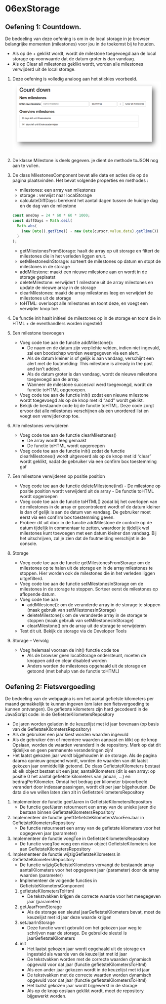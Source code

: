 # 06exStorage

## Oefening 1: Countdown.

De bedoeling van deze oefening is om in de local storage in je browser belangrijke momenten (milestones) voor jou in de toekomst bij te houden.

- Als op de + geklikt wordt, wordt de milestone toegevoegd aan de local storage op voorwaarde dat de datum groter is dan vandaag.
- Als op Clear all milestones geklikt wordt, worden alle milestones verwijderd uit de local storage.

1. Deze oefening is volledig analoog aan het stickies voorbeeld.
   ![countdown1.png](/docs/countdown1.png 'Voorbeeld')
1. De klasse Milestone is deels gegeven. je dient de methode toJSON nog aan te vullen.
1. De class MilestonesComponent bevat alle data en acties die op de pagina plaatsvinden. Het bevat volgende properties en methodes :
   - milestones: een array van milestones
   - storage : verwijst naar localStorage
   - calculateDiffDays: berekent het aantal dagen tussen de huidige dag en de dag van de milestone
   ```javascript
   const oneDay = 24 * 60 * 60 * 1000;
   const diffDays = Math.ceil(
     Math.abs(
       (new Date().getTime() - new Date(cursor.value.date).getTime()) / oneDay
     )
   );
   ```
   - getMilestonesFromStorage: haalt de array op uit storage en filtert de milestones die in het verleden liggen eruit.
   - setMilestonesInStorage: sorteert de milestones op datum en stopt de milestones in de storage
   - addMilestone: maakt een nieuwe milestone aan en wordt in de storage geplaatst
   - deleteMilestone: verwijdert 1 milestone uit de array milestones en update de nieuwe array in de storage
   - clearMilestones: maakt de array milestones leeg en verwijdert de milestones uit de storage
   - toHTML: overloopt alle milestones en toont deze, en voegt een verwijder knop toe
1. De functie init haalt initieel de milestones op in de storage en toont die in HTML + de eventhandlers worden ingesteld
1. Een milestone toevoegen
   - Voeg code toe aan de functie addMilestone():
     - De naam en de datum zijn verplichte velden, indien niet ingevuld, zal een boodschap worden weergegeven via een alert.
     - Als de datum kleiner is of gelijk is aan vandaag, verschijnt een alert met de foutmelding: This milestone is already in the past and isn't added.
     - Als de datum groter is dan vandaag, wordt de nieuwe milestone toegevoegd aan de array.
     - Wanneer de milestone succesvol werd toegevoegd, wordt de functie toHTML opgeroepen.
   - Voeg code toe aan de functie init() zodat een nieuwe milestone wordt toegevoegd als op de knop met id “add” wordt geklikt.
   - Bekijk de bestaande code bij de functie toHTML. Deze code zorgt ervoor dat alle milestones verschijnen als een unordered list en voegt een verwijderknop toe.
1. Alle milestones verwijderen
   - Voeg code toe aan de functie clearMilestones()
     - De array wordt leeg gemaakt
     - De functie toHTML wordt opgeroepen
   - Voeg code toe aan de functie init() zodat de functie clearMilestones() wordt uitgevoerd als op de knop met id “clear” wordt geklikt, nadat de gebruiker via een confirm box toestemming gaf
1. Een milestone verwijderen op positie position
   - Voeg code toe aan de functie deleteMilestone(ind) - De milestone op positie position wordt verwijderd uit de array - De functie toHTML wordt opgeroepen
   - Voeg code toe aan de functie toHTML() zodat bij het overlopen van de milestones in de array er gecontroleerd wordt of de datum kleiner is dan of gelijk is aan de datum van vandaag. De gebruiker moet eerst via een confirm box toestemming geven.
   - Probeer dit uit door in de functie addMilestone de controle op de datum tijdelijk in commentaar te zetten, waardoor je tijdelijk wel milestones kunt toevoegen met een datum kleiner dan vandaag. Bij het uitschrijven, zal je zien dat de foutmelding verschijnt in de console.
1. Storage

   - Voeg code toe aan de functie getMilestonesFromStorage om de milestones op te halen uit de storage en in de array milestones te stoppen. Hier worden ook de milestones die in het verleden liggen uitgefilterd.
   - Voeg code toe aan de functie setMilestonesInStorage om de milestones in de storage te stoppen. Sorteer eerst de milestones op aflopende datum.
   - Voeg code toe aan
     - addMilestone(): om de veranderde array in de storage te stoppen (maak gebruik van setMilestonesInStorage)
     - deleteMilestone(): om de veranderde array in de storage te stoppen (maak gebruik van setMilestonesInStorage)
     - clearMilestone() om de array uit de storage te verwijderen
   - Test dit uit. Bekijk de storage via de Developer Tools

1. Storage – Vervolg
   - Voeg helemaal vooraan de init() functie code toe
     - Als de browser geen localStorage ondersteunt, moeten de knoppen add en clear disabled worden
     - Anders worden de milestones opgehaald uit de storage en getoond (met behulp van de functie toHTML)

## Oefening 2: Fietsvergoeding

De bedoeling van de webpagina is om het aantal gefietste kilometers per maand gemakkelijk te kunnen ingeven (om later een fietsvergoeding te kunnen ontvangen).
De gefietste kilometers zijn hard gecodeerd in de JavaScript code: in de GefietsteKilometersRepository

- De jaren worden geladen in de keuzelijst met id jaar bovenaan (op basis van de GefietsteKilometersRepository)
- Als de gebruiker een jaar kiest worden waarden ingevuld
- Als de gebruiker één of meerdere waarden aanpast en klikt op de knop Opslaan, worden de waarden veranderd in de repository. Merk op dat dit tijdelijke en geen permanente veranderingen zijn!
- Het laatst gekozen jaar wordt bijgehouden in de storage. Als de pagina daarna opnieuw geopend wordt, worden de waarden van dit laatst gekozen jaar onmiddellijk getoond.
  De class GefietsteKilometers bestaat al: elk object bestaat uit een jaar, aantalKilometers (dit is een array: op positie 0 het aantal gefietste kilometers van januari, …) en bedragPerKilometer. Omdat het bedrag per kilometer bijvoorbeeld verandert door indexaanpassingen, wordt dit per jaar bijgehouden.
  De data die we willen laten zien zit in GefietsteKilometersRepository

1. Implementeer de functie geefJaren in GefietsteKilometersRepository
   - De functie geefJaren retourneert een array van de unieke jaren die bestaan binnen GefietsteKilometersRepository
1. Implementeer de functie geefGefietsteKilometersVoorEenJaar in GefietsteKilometersRepository
   - De functie retourneert een array van de gefietste kilometers voor het opgegeven jaar (parameter)
1. Implementeer de functie voegToe in GefietsteKilometersRepository
   - De functie voegToe voeg een nieuw object GefietsteKilometers toe aan GefietsteKilometersRepository
1. Implementeer de functie wijzigGefietsteKilometers in GefietsteKilometersRepository
   - De functie wijzigGefietsteKilometers vervangt de bestaande array aantalKilometers voor het opgegeven jaar (parameter) door de array waarden (parameter)
   - Implementeer de volgende functies in GefietsteKilometersComponent
   1. gefietsteKilometersToHtml
      - De tekstvakken krijgen de correcte waarde voor het meegegeven jaar (parameter)
   1. getJaarFromStorage
      - Als de storage een sleutel jaarGefietsteKilometers bevat, moet de keuzelijst met id jaar deze waarde krijgen
   1. setJaarInStorage
      - Deze functie wordt gebruikt om het gekozen jaar weg te schrijven naar de storage. De gebruikte sleutel is jaarGefietsteKilometers
   1. init
      - Het laatst gekozen jaar wordt opgehaald uit de storage en ingesteld als waarde van de keuzelijst met id jaar
      - De tekstvakken worden met de correcte waarden dynamisch opgevuld voor dat jaar (functie gefietsteKilometersToHtml)
      - Als een ander jaar gekozen wordt in de keuzelijst met id jaar
      - De tekstvakken met de correcte waarden worden dynamisch opgevuld voor dat jaar (functie gefietsteKilometersToHtml)
      - Het laatst gekozen jaar wordt bijgewerkt in de storage
      - Als op de knop opslaan geklikt wordt, moet de repository bijgewerkt worden.
